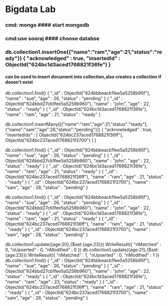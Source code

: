 # Bigdata Lab

### cmd: mongo #### start mongodb 
### cmd:use sooraj #### choose databse

### db.collection1.insertOne({"name":"ram","age":21,"status":"ready"}) { "acknowledged" : true, "insertedId" : ObjectId("624bc1d3aced1768821f36fe") }
#### can be used to insert document into collection,also creates a collection if doesn't exist
db.collection1.find() { "_id" : ObjectId("624bbbeacb1fee5a5258b95f"), "name" : "sue", "age" : 26, "status" : "pending" } { "_id" : ObjectId("624bbd27cb1fee5a5258b960"), "name" : "john", "age" : 22, "status" : "ready" } { "_id" : ObjectId("624bc1d3aced1768821f36fe"), "name" : "ram", "age" : 21, "status" : "ready" }

db.collection1.insertMany([{"name":"ram","age":21,"status":"ready"},{"name":"sam","age":28,"status":"pending"}]) { "acknowledged" : true, "insertedIds" : [ ObjectId("624bc237aced1768821f36ff"), ObjectId("624bc237aced1768821f3700") ] }

db.collection1.find() { "_id" : ObjectId("624bbbeacb1fee5a5258b95f"), "name" : "sue", "age" : 26, "status" : "pending" } { "_id" : ObjectId("624bbd27cb1fee5a5258b960"), "name" : "john", "age" : 22, "status" : "ready" } { "_id" : ObjectId("624bc1d3aced1768821f36fe"), "name" : "ram", "age" : 21, "status" : "ready" } { "_id" : ObjectId("624bc237aced1768821f36ff"), "name" : "ram", "age" : 21, "status" : "ready" } { "_id" : ObjectId("624bc237aced1768821f3700"), "name" : "sam", "age" : 28, "status" : "pending" }

db.collection1.find() { "_id" : ObjectId("624bbbeacb1fee5a5258b95f"), "name" : "sue", "age" : 26, "status" : "pending" } { "_id" : ObjectId("624bbd27cb1fee5a5258b960"), "name" : "john", "age" : 22, "status" : "ready" } { "_id" : ObjectId("624bc1d3aced1768821f36fe"), "name" : "ram", "age" : 21, "status" : "ready" } { "_id" : ObjectId("624bc237aced1768821f36ff"), "name" : "ram", "age" : 21, "status" : "ready" } { "_id" : ObjectId("624bc237aced1768821f3700"), "name" : "sam", "age" : 28, "status" : "pending" }

db.collection1.update({age:20},{$set:{age:23}}) WriteResult({ "nMatched" : 0, "nUpserted" : 0, "nModified" : 0 }) db.collection1.update({age:21},{$set:{age:23}}) WriteResult({ "nMatched" : 1, "nUpserted" : 0, "nModified" : 1 }) db.collection1.find() { "_id" : ObjectId("624bbbeacb1fee5a5258b95f"), "name" : "sue", "age" : 26, "status" : "pending" } { "_id" : ObjectId("624bbd27cb1fee5a5258b960"), "name" : "john", "age" : 22, "status" : "ready" } { "_id" : ObjectId("624bc1d3aced1768821f36fe"), "name" : "ram", "age" : 23, "status" : "ready" } { "_id" : ObjectId("624bc237aced1768821f36ff"), "name" : "ram", "age" : 21, "status" : "ready" } { "_id" : ObjectId("624bc237aced1768821f3700"), "name" : "sam", "age" : 28, "status" : "pending" }
